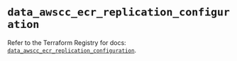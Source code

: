 # `data_awscc_ecr_replication_configuration`

Refer to the Terraform Registry for docs: [`data_awscc_ecr_replication_configuration`](https://registry.terraform.io/providers/hashicorp/awscc/0.70.0/docs/data-sources/ecr_replication_configuration).
